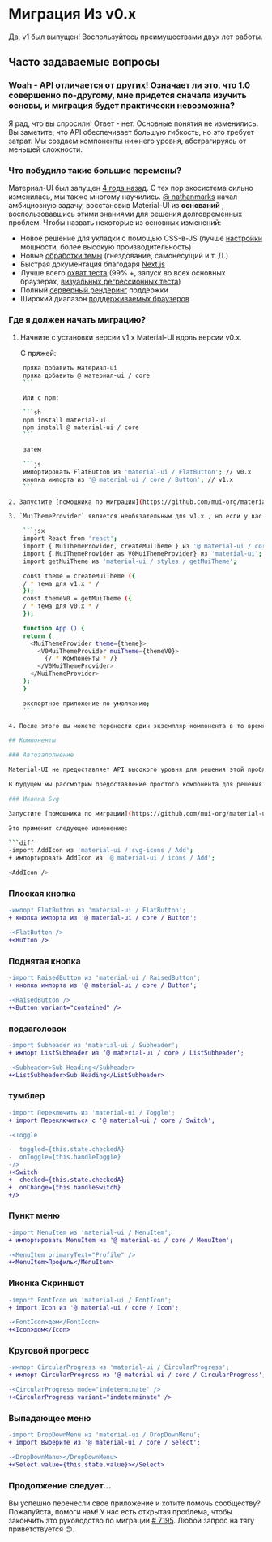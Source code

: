 # Миграция Из v0.x

<p class="description">Да, v1 был выпущен! Воспользуйтесь преимуществами двух лет работы.</p>

## Часто задаваемые вопросы

### Woah - API отличается от других! Означает ли это, что 1.0 совершенно по-другому, мне придется сначала изучить основы, и миграция будет практически невозможна?

Я рад, что вы спросили! Ответ - нет. Основные понятия не изменились. Вы заметите, что API обеспечивает большую гибкость, но это требует затрат. Мы создаем компоненты нижнего уровня, абстрагируясь от меньшей сложности.

### Что побудило такие большие перемены?

Материал-UI был запущен [4 года назад](https://github.com/mui-org/material-ui/commit/28b768913b75752ecf9b6bb32766e27c241dbc46). С тех пор экосистема сильно изменилась, мы также многому научились. [@ nathanmarks](https://github.com/nathanmarks/) начал амбициозную задачу, восстановив Material-UI из **оснований** , воспользовавшись этими знаниями для решения долговременных проблем. Чтобы назвать некоторые из основных изменений:

- Новое решение для укладки с помощью CSS-в-JS (лучше [настройки](/customization/overrides/) мощности, более высокую производительность)
- Новые [обработки темы](/customization/themes/) (гнездование, самонесущий и т. Д.)
- Быстрая документация благодаря [Next.js](https://github.com/zeit/next.js)
- Лучше всего [охват теста](/guides/testing/) (99% +, запуск во всех основных браузерах, [визуальных регрессионных теста](https://www.argos-ci.com/mui-org/material-ui))
- Полный [серверный рендеринг](/guides/server-rendering/) поддержки
- Широкий диапазон [поддерживаемых браузеров](/getting-started/supported-platforms/)

### Где я должен начать миграцию?

1. Начните с установки версии v1.x Material-UI вдоль версии v0.x.
    
    С пряжей:

```sh
    пряжа добавить материал-ui
    пряжа добавить @ материал-ui / core
    ```

    Или с npm:

    ```sh
    npm install material-ui
    npm install @ material-ui / core
    ```

    затем

    ```js
    импортировать FlatButton из 'material-ui / FlatButton'; // v0.x
    кнопка импорта из '@ material-ui / core / Button'; // v1.x
    ```

2. Запустите [помощника по миграции](https://github.com/mui-org/material-ui/tree/master/packages/material-ui-codemod) в вашем проекте.

3. `MuiThemeProvider` является необязательным для v1.x., но если у вас есть пользовательская тема, вы можете одновременно использовать версии v0.x и v1.x компонента, например:

    ```jsx
    import React from 'react';
    import { MuiThemeProvider, createMuiTheme } из '@ material-ui / core / styles'; // v1.x
    import { MuiThemeProvider as V0MuiThemeProvider} из 'material-ui';
    import getMuiTheme из 'material-ui / styles / getMuiTheme';

    const theme = createMuiTheme ({
    / * тема для v1.x * /
    });
    const themeV0 = getMuiTheme ({
    / * тема для v0.x * /
    });

    function App () {
    return (
      <MuiThemeProvider theme={theme}>
        <V0MuiThemeProvider muiTheme={themeV0}>
          {/ * Компоненты * /}
        </V0MuiThemeProvider>
      </MuiThemeProvider>
    );
    }

    экспортное приложение по умолчанию;
    ```

4. После этого вы можете перенести один экземпляр компонента в то время.

## Компоненты

### Автозаполнение

Material-UI не предоставляет API высокого уровня для решения этой проблемы. Вам предлагается изучить [решений, созданных сообществом React](/demos/autocomplete/).

В будущем мы рассмотрим предоставление простого компонента для решения простых случаев использования: [# 9997](https://github.com/mui-org/material-ui/issues/9997).

### Иконка Svg

Запустите [помощника по миграции](https://github.com/mui-org/material-ui/tree/master/packages/material-ui-codemod) в вашем проекте.

Это применит следующее изменение:

```diff
-import AddIcon из 'material-ui / svg-icons / Add';
+ импортировать AddIcon из '@ material-ui / icons / Add';

<AddIcon />
```

### Плоская кнопка

```diff
-импорт FlatButton из 'material-ui / FlatButton';
+ кнопка импорта из '@ material-ui / core / Button';

-<FlatButton />
+<Button />
```

### Поднятая кнопка

```diff
-import RaisedButton из 'material-ui / RaisedButton';
+ кнопка импорта из '@ material-ui / core / Button';

-<RaisedButton />
+<Button variant="contained" />
```

### подзаголовок

```diff
-import Subheader из 'material-ui / Subheader';
+ импорт ListSubheader из '@ material-ui / core / ListSubheader';

-<Subheader>Sub Heading</Subheader>
+<ListSubheader>Sub Heading</ListSubheader>
```

### тумблер

```diff
-import Переключить из 'material-ui / Toggle';
+ import Переключиться с '@ material-ui / core / Switch';

-<Toggle

-  toggled={this.state.checkedA}
-  onToggle={this.handleToggle}
-/>
+<Switch
+  checked={this.state.checkedA}
+  onChange={this.handleSwitch}
+/>
```

### Пункт меню

```diff
-import MenuItem из 'material-ui / MenuItem';
+ импортировать MenuItem из '@ material-ui / core / MenuItem';

-<MenuItem primaryText="Profile" />
+<MenuItem>Профиль</MenuItem>
```

### Иконка Скриншот

```diff
-import FontIcon из 'material-ui / FontIcon';
+ import Icon из '@ material-ui / core / Icon';

-<FontIcon>дом</FontIcon>
+<Icon>дом</Icon>
```

### Круговой прогресс

```diff
-импорт CircularProgress из 'material-ui / CircularProgress';
+ импорт CircularProgress из '@ material-ui / core / CircularProgress';

-<CircularProgress mode="indeterminate" />
+<CircularProgress variant="indeterminate" />
```

### Выпадающее меню

```diff
-import DropDownMenu из 'material-ui / DropDownMenu';
+ import Выберите из '@ material-ui / core / Select';

-<DropDownMenu></DropDownMenu>
+<Select value={this.state.value}></Select>
```

### Продолжение следует…

Вы успешно перенесли свое приложение и хотите помочь сообществу? Пожалуйста, помоги нам! У нас есть открытая проблема, чтобы закончить это руководство по миграции [# 7195](https://github.com/mui-org/material-ui/issues/7195). Любой запрос на тягу приветствуется 😊.
